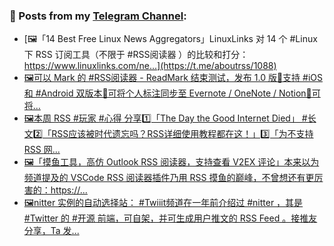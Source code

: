 ### 📰 Posts from my [Telegram Channel](https://t.me/s/aboutrss):
<!-- BLOG-POST-LIST:START -->
- [🖼「14 Best Free Linux News Aggregators」LinuxLinks 对 14 个 #Linux 下 RSS 订阅工具（不限于 #RSS阅读器 ）的比较和打分：https://www.linuxlinks.com/ne...](https://t.me/aboutrss/1088)
- [🖼可以 Mark 的 #RSS阅读器 - ReadMark 结束测试，发布 1.0 版🔸支持 #iOS 和 #Android 双版本🔸可将个人标注同步至 Evernote / OneNote / Notion🔸可将...](https://t.me/aboutrss/1087)
- [🖼本周 RSS #玩家 #心得 分享1️⃣「The Day the Good Internet Died」 #长文2️⃣「RSS应该被时代遗忘吗？RSS详细使用教程都在这！」3️⃣「为不支持 RSS 网...](https://t.me/aboutrss/1086)
- [🖼「摸鱼工具，高仿 Outlook RSS 阅读器，支持查看 V2EX 评论」本来以为频道提及的 VSCode RSS 阅读器插件乃用 RSS 摸鱼的巅峰，不曾想还有更厉害的：https://...](https://t.me/aboutrss/1085)
- [🖼nitter 实例的自动选择站： #Twiiit频道在一年前介绍过 #nitter ，其是 #Twitter 的 #开源 前端，可自架，并可生成用户推文的 RSS Feed 。接推友分享，Ta 发...](https://t.me/aboutrss/1084)
<!-- BLOG-POST-LIST:END -->

<!--
**AboutRSS/AboutRSS** is a ✨ _special_ ✨ repository because its `README.md` (this file) appears on your GitHub profile.

Here are some ideas to get you started:

- 🔭 I’m currently working on ...
- 🌱 I’m currently learning ...
- 👯 I’m looking to collaborate on ...
- 🤔 I’m looking for help with ...
- 💬 Ask me about ...
- 📫 How to reach me: ...
- 😄 Pronouns: ...
- ⚡ Fun fact: ...
-->
